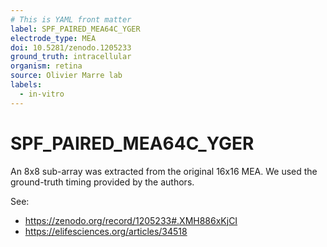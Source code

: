 ```yaml
---
# This is YAML front matter
label: SPF_PAIRED_MEA64C_YGER
electrode_type: MEA
doi: 10.5281/zenodo.1205233
ground_truth: intracellular
organism: retina
source: Olivier Marre lab
labels:
  - in-vitro
---
```


# SPF_PAIRED_MEA64C_YGER

An 8x8 sub-array was extracted from the original 16x16 MEA. We used the ground-truth timing provided by the authors.

See:
* https://zenodo.org/record/1205233#.XMH886xKjCI
* https://elifesciences.org/articles/34518


